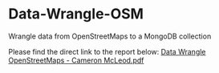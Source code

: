 # Data-Wrangle-OSM
Wrangle data from OpenStreetMaps to a MongoDB collection

Please find the direct link to the report below:
[Data Wrangle OpenStreetMaps - Cameron McLeod.pdf](https://github.com/CamMcLeod/Data-Wrangle-OSM/blob/master/Data%20Wrangle%20OpenStreetMaps%20-%20Cameron%20McLeod.pdf "Open Street Maps Report")
